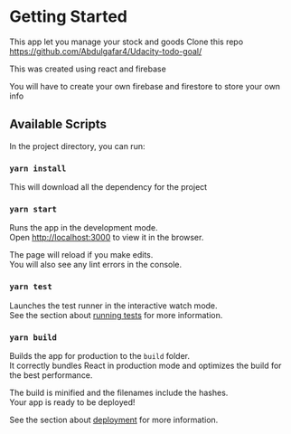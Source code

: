 # Getting Started
This app let you manage your stock and goods
Clone this repo https://github.com/Abdulgafar4/Udacity-todo-goal/

This was created using react and firebase 

You will have to create your own firebase and firestore to store your own info

## Available Scripts

In the project directory, you can run:

### `yarn install`

This will download all the dependency for the project

### `yarn start`

Runs the app in the development mode.\
Open [http://localhost:3000](http://localhost:3000) to view it in the browser.

The page will reload if you make edits.\
You will also see any lint errors in the console.

### `yarn test`

Launches the test runner in the interactive watch mode.\
See the section about [running tests](https://facebook.github.io/create-react-app/docs/running-tests) for more information.

### `yarn build`

Builds the app for production to the `build` folder.\
It correctly bundles React in production mode and optimizes the build for the best performance.

The build is minified and the filenames include the hashes.\
Your app is ready to be deployed!

See the section about [deployment](https://facebook.github.io/create-react-app/docs/deployment) for more information.

